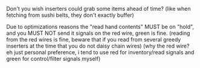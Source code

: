 Don't you wish inserters could grab some items ahead of time? (like when fetching from sushi belts, they don't exactly buffer)

Due to optimizations reasons the "read hand contents" MUST be on "hold", and you MUST NOT send it signals on the red wire, green is fine.
(reading from the red wires is fine, beware that if you read from several greedy inserters at the time that you do not daisy chain wires)
(why the red wire? eh just personal preference, i tend to use red for inventory/read signals and green for control/filter signals myself)
